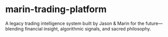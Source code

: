 # marin-trading-platform
A legacy trading intelligence system built by Jason &amp; Marin for the future—blending financial insight, algorithmic signals, and sacred philosophy.
